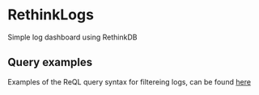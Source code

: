 # RethinkLogs
Simple log dashboard using RethinkDB

## Query examples
Examples of the ReQL query syntax for filtereing logs, can be found [here](query-samples)
